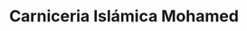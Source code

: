 ---
title: "Carniceria Islámica Mohamed"
url: /lleida/carniceria-islamica-mohamed/
shop: carnicero
---
